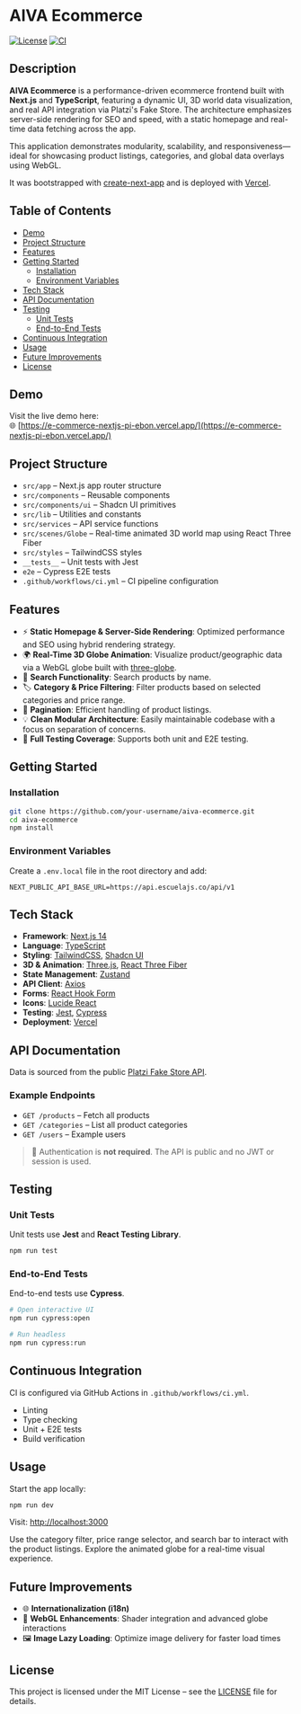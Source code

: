 # AIVA Ecommerce

[![License](https://img.shields.io/badge/license-MIT-blue.svg)](https://opensource.org/licenses/MIT)
[![CI](https://github.com/your-username/aiva-ecommerce/actions/workflows/ci.yml/badge.svg)](https://github.com/your-username/aiva-ecommerce/actions/workflows/ci.yml)

## Description

**AIVA Ecommerce** is a performance-driven ecommerce frontend built with **Next.js** and **TypeScript**, featuring a dynamic UI, 3D world data visualization, and real API integration via Platzi's Fake Store. The architecture emphasizes server-side rendering for SEO and speed, with a static homepage and real-time data fetching across the app.

This application demonstrates modularity, scalability, and responsiveness—ideal for showcasing product listings, categories, and global data overlays using WebGL.

It was bootstrapped with [create-next-app](https://nextjs.org/docs/pages/api-reference/create-next-app) and is deployed with [Vercel](https://vercel.com/).

## Table of Contents

- [Demo](#demo)
- [Project Structure](#project-structure)
- [Features](#features)
- [Getting Started](#getting-started)
  - [Installation](#installation)
  - [Environment Variables](#environment-variables)
- [Tech Stack](#tech-stack)
- [API Documentation](#api-documentation)
- [Testing](#testing)
  - [Unit Tests](#unit-tests)
  - [End-to-End Tests](#end-to-end-tests)
- [Continuous Integration](#continuous-integration)
- [Usage](#usage)
- [Future Improvements](#future-improvements)
- [License](#license)

## Demo

Visit the live demo here:  
🌐 [https://e-commerce-nextjs-pi-ebon.vercel.app/](https://e-commerce-nextjs-pi-ebon.vercel.app/)

## Project Structure

- `src/app` – Next.js app router structure
- `src/components` – Reusable components
- `src/components/ui` – Shadcn UI primitives
- `src/lib` – Utilities and constants
- `src/services` – API service functions
- `src/scenes/Globe` – Real-time animated 3D world map using React Three Fiber
- `src/styles` – TailwindCSS styles
- `__tests__` – Unit tests with Jest
- `e2e` – Cypress E2E tests
- `.github/workflows/ci.yml` – CI pipeline configuration

## Features

- ⚡ **Static Homepage & Server-Side Rendering**: Optimized performance and SEO using hybrid rendering strategy.
- 🌍 **Real-Time 3D Globe Animation**: Visualize product/geographic data via a WebGL globe built with [three-globe](https://www.npmjs.com/package/three-globe).
- 🔎 **Search Functionality**: Search products by name.
- 🏷️ **Category & Price Filtering**: Filter products based on selected categories and price range.
- 📄 **Pagination**: Efficient handling of product listings.
- 💡 **Clean Modular Architecture**: Easily maintainable codebase with a focus on separation of concerns.
- 🧪 **Full Testing Coverage**: Supports both unit and E2E testing.

## Getting Started

### Installation

```bash
git clone https://github.com/your-username/aiva-ecommerce.git
cd aiva-ecommerce
npm install
````

### Environment Variables

Create a `.env.local` file in the root directory and add:

```env
NEXT_PUBLIC_API_BASE_URL=https://api.escuelajs.co/api/v1
```

## Tech Stack

* **Framework**: [Next.js 14](https://nextjs.org/)
* **Language**: [TypeScript](https://www.typescriptlang.org/)
* **Styling**: [TailwindCSS](https://tailwindcss.com/), [Shadcn UI](https://ui.shadcn.com/)
* **3D & Animation**: [Three.js](https://threejs.org/), [React Three Fiber](https://docs.pmnd.rs/react-three-fiber)
* **State Management**: [Zustand](https://github.com/pmndrs/zustand)
* **API Client**: [Axios](https://axios-http.com/)
* **Forms**: [React Hook Form](https://react-hook-form.com/)
* **Icons**: [Lucide React](https://lucide.dev/)
* **Testing**: [Jest](https://jestjs.io/), [Cypress](https://www.cypress.io/)
* **Deployment**: [Vercel](https://vercel.com/)

## API Documentation

Data is sourced from the public [Platzi Fake Store API](https://api.escuelajs.co/docs/).

### Example Endpoints

* `GET /products` – Fetch all products
* `GET /categories` – List all product categories
* `GET /users` – Example users

> 🛑 Authentication is **not required**. The API is public and no JWT or session is used.

## Testing

### Unit Tests

Unit tests use **Jest** and **React Testing Library**.

```bash
npm run test
```

### End-to-End Tests

End-to-end tests use **Cypress**.

```bash
# Open interactive UI
npm run cypress:open

# Run headless
npm run cypress:run
```

## Continuous Integration

CI is configured via GitHub Actions in `.github/workflows/ci.yml`.

* Linting
* Type checking
* Unit + E2E tests
* Build verification

## Usage

Start the app locally:

```bash
npm run dev
```

Visit: [http://localhost:3000](http://localhost:3000)

Use the category filter, price range selector, and search bar to interact with the product listings. Explore the animated globe for a real-time visual experience.

## Future Improvements

* 🌐 **Internationalization (i18n)**
* 🧠 **WebGL Enhancements**: Shader integration and advanced globe interactions
* 🖼️ **Image Lazy Loading**: Optimize image delivery for faster load times

## License

This project is licensed under the MIT License – see the [LICENSE](LICENSE) file for details.
